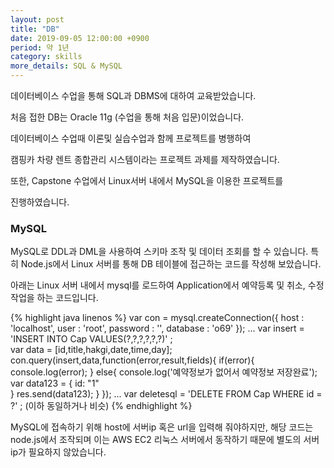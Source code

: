 ```yaml
---
layout: post
title: "DB"
date: 2019-09-05 12:00:00 +0900
period: 약 1년
category: skills
more_details: SQL & MySQL
---
```


데이터베이스 수업을 통해 SQL과 DBMS에 대하여 교육받았습니다.

처음 접한 DB는 Oracle 11g (수업을 통해 처음 입문)이었습니다.

데이터베이스 수업때 이론및 실습수업과 함께 프로젝트를 병행하여

캠핑카 차량 렌트 종합관리 시스템이라는 프로젝트 과제를 제작하였습니다.

또한, Capstone 수업에서 Linux서버 내에서 MySQL을 이용한 프로젝트를

진행하였습니다.

### MySQL

MySQL로 DDL과 DML을 사용하여 스키마 조작 및 데이터 조회를 할 수 있습니다. 특히 Node.js에서 Linux 서버를 통해 DB 테이블에 접근하는 코드를 작성해 보았습니다.

아래는 Linux 서버 내에서 mysql를 로드하여 Application에서 예약등록 및 취소, 수정 작업을 하는 코드입니다.

{% highlight java linenos %}
  var con = mysql.createConnection({
  host     : 'localhost',
  user     : 'root',
  password : '',
  database : 'o69'
});
...
var insert = 'INSERT INTO Cap VALUES(?,?,?,?,?,?)' ;	
	var data = [id,title,hakgi,date,time,day];
		con.query(insert,data,function(error,result,fields){
			if(error){
				console.log(error);
        }
      else{
			  console.log('예약정보가 없어서 예약정보 저장완료');
		  	var data123 = {
		  		id: "1"	 	
		  	}
		  	res.send(data123);
			}
		});
...
var deletesql = 'DELETE FROM Cap WHERE id = ?' ;
(이하 동일하거나 비슷)
{% endhighlight %}

MySQL에 접속하기 위해 host에 서버ip 혹은 url을 입력해 줘야하지만, 해당 코드는 node.js에서 조작되며 이는 AWS EC2 리눅스 서버에서 동작하기 때문에 별도의 서버 ip가 필요하지 않았습니다.

